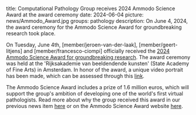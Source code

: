 title: Computational Pathology Group receives 2024 Ammodo Science Award at the award ceremony
date: 2024-06-04
picture: news/Ammodo_Award.jpg
groups: pathology
description: On June 4, 2024, the award ceremony for the Ammodo Science Award for groundbreaking research took place.

On Tuesday, June 4th, [member/jeroen-van-der-laak], [member/geert-litjens] and [member/francesco-ciompi] officially received the [2024 Ammodo Science Award for groundbreaking research](https://ammodo-science-award.org/en/groundbreaking/).
The award ceremony was held at the 'Rijksakademie van beeldendende kunsten' (State Academy of Fine Arts) in Amsterdam.
In honor of the award, a unique video portrait has been made, which can be assessed through this [link](https://vimeo.com/936203674).

The Ammodo Science Award includes a prize of 1.6 million euros, which will support the group's ambition of developing one of the world's first virtual pathologists.
Read more about why the group received this award in our previous news item [here](https://www.computationalpathologygroup.eu/news/2024-ammodo-science-award/) or on the Ammodo Science Award website [here](https://ammodo-science-award.org/en/groundbreaking/winner/computational-pathology-group/).
